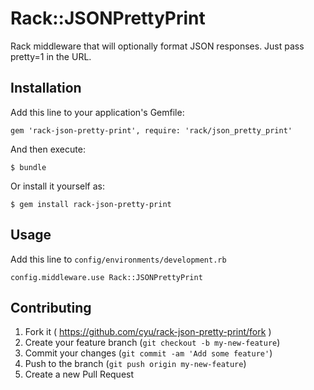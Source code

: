 # Rack::JSONPrettyPrint

Rack middleware that will optionally format JSON responses.  Just pass pretty=1 in the URL.

## Installation

Add this line to your application's Gemfile:

    gem 'rack-json-pretty-print', require: 'rack/json_pretty_print'

And then execute:

    $ bundle

Or install it yourself as:

    $ gem install rack-json-pretty-print

## Usage

Add this line to `config/environments/development.rb`

    config.middleware.use Rack::JSONPrettyPrint

## Contributing

1. Fork it ( https://github.com/cyu/rack-json-pretty-print/fork )
2. Create your feature branch (`git checkout -b my-new-feature`)
3. Commit your changes (`git commit -am 'Add some feature'`)
4. Push to the branch (`git push origin my-new-feature`)
5. Create a new Pull Request
